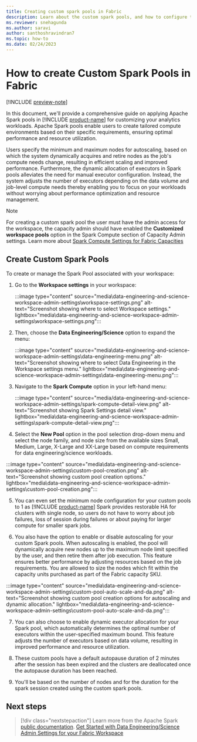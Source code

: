 ```yaml
---
title: Creating custom spark pools in Fabric
description: Learn about the custom spark pools, and how to configure them from Fabric workspace settings
ms.reviewer: snehagunda
ms.author: saravi
author: santhoshravindran7
ms.topic: how-to
ms.date: 02/24/2023
---
```

# How to create Custom Spark Pools in Fabric

[!INCLUDE [preview-note](../includes/preview-note.md)]

In this document, we'll provide a comprehensive guide on applying Apache Spark pools in [!INCLUDE [product-name](../includes/product-name.md)] for customizing your analytics workloads. Apache Spark pools enable users to create tailored compute environments based on their specific requirements, ensuring optimal performance and resource utilization.

Users specify the minimum and maximum nodes for autoscaling, based on which the system dynamically acquires and retire nodes as the job's compute needs change, resulting in efficient scaling and improved performance. Furthermore, the dynamic allocation of executors in Spark pools alleviates the need for manual executor configuration. Instead, the system adjusts the number of executors depending on the data volume and job-level compute needs thereby enabling you to focus on your workloads without worrying about performance optimization and resource management.

> [!NOTE]
> For creating a custom spark pool the user must have the admin access for the workspace,  the capacity admin should have enabled the **Customized workspace pools** option in the Spark Compute section of Capacity Admin settings. 
> Learn more about [Spark Compute Settings for Fabric Capacities](data-engineering-and-data-science-capacity-settings-management.md)

## Create Custom Spark Pools

To create or manage the Spark Pool associated with your workspace:

1. Go to the **Workspace settings** in your workspace:

   :::image type="content" source="media\data-engineering-and-science-workspace-admin-settings\workspace-settings.png" alt-text="Screenshot showing where to select Workspace settings." lightbox="media\data-engineering-and-science-workspace-admin-settings\workspace-settings.png":::

2. Then, choose the **Data Engineering/Science** option to expand the menu:

   :::image type="content" source="media\data-engineering-and-science-workspace-admin-settings\data-engineering-menu.png" alt-text="Screenshot showing where to select Data Engineering in the Workspace settings menu." lightbox="media\data-engineering-and-science-workspace-admin-settings\data-engineering-menu.png":::

3. Navigate to the **Spark Compute** option in your left-hand menu:

   :::image type="content" source="media/data-engineering-and-science-workspace-admin-settings/spark-compute-detail-view.png" alt-text="Screenshot showing Spark Settings detail view." lightbox="media\data-engineering-and-science-workspace-admin-settings\spark-compute-detail-view.png":::

4. Select the **New Pool** option in the pool selection drop-down menu and select the node family, and node size from the available sizes Small, Medium, Large, X-Large and XX-Large based on compute requirements for data engineering/science workloads. 

:::image type="content" source="media\data-engineering-and-science-workspace-admin-settings\custom-pool-creation.png" alt-text="Screenshot showing custom pool creation options." lightbox="media\data-engineering-and-science-workspace-admin-settings\custom-pool-creation.png":::

5. You can even set the minimum node configuration for your custom pools to 1 as [!INCLUDE [product-name](../includes/product-name.md)] Spark provides restorable HA for clusters with single node, so users do not have to worry about job failures, loss of session during failures or about paying for larger compute for smaller spark jobs. 

6. You also have the option to enable or disable autoscaling for your custom Spark pools. When autoscaling is enabled, the pool will dynamically acquire new nodes up to the maximum node limit specified by the user, and then retire them after job execution. This feature ensures better performance by adjusting resources based on the job requirements. You are allowed to size the nodes which fit within the capacity units purchased as part of the Fabric capacity SKU. 

:::image type="content" source="media\data-engineering-and-science-workspace-admin-settings\custom-pool-auto-scale-and-da.png" alt-text="Screenshot showing custom pool creation options for autoscaling and dynamic allocation." lightbox="media\data-engineering-and-science-workspace-admin-settings\custom-pool-auto-scale-and-da.png":::

7. You can also choose to enable dynamic executor allocation for your Spark pool, which automatically determines the optimal number of executors within the user-specified maximum bound. This feature adjusts the number of executors based on data volume, resulting in improved performance and resource utilization.

8. These custom pools have a default autopause duration of 2 minutes after the session has been expired and the clusters are deallocated once the autopause duration has been reached. 

9. You'll be based on the number of nodes and for the duration for the spark session created using the custom spark pools.

## Next steps

>[!div class="nextstepaction"]
>Learn more from the Apache Spark [public documentation](https://spark.apache.org/docs/latest/configuration.html).
>[Get Started with Data Engineering/Science Admin Settings for your Fabric Workspace](data-engineering-and-science-workspace-admin-settings.md)
